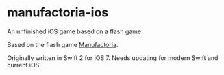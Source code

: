 # manufactoria-ios
An unfinished iOS game based on a flash game

Based on the flash game [Manufactoria](http://pleasingfungus.com/Manufactoria/).

Originally written in Swift 2 for iOS 7. Needs updating for modern Swift and current iOS. 
